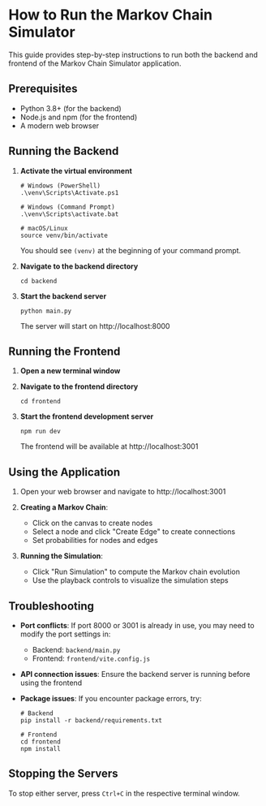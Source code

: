 # How to Run the Markov Chain Simulator

This guide provides step-by-step instructions to run both the backend and frontend of the Markov Chain Simulator application.

## Prerequisites

- Python 3.8+ (for the backend)
- Node.js and npm (for the frontend)
- A modern web browser

## Running the Backend

1. **Activate the virtual environment**

   ```
   # Windows (PowerShell)
   .\venv\Scripts\Activate.ps1

   # Windows (Command Prompt)
   .\venv\Scripts\activate.bat

   # macOS/Linux
   source venv/bin/activate
   ```

   You should see `(venv)` at the beginning of your command prompt.

2. **Navigate to the backend directory**

   ```
   cd backend
   ```

3. **Start the backend server**

   ```
   python main.py
   ```

   The server will start on http://localhost:8000

## Running the Frontend

1. **Open a new terminal window**

2. **Navigate to the frontend directory**

   ```
   cd frontend
   ```

3. **Start the frontend development server**

   ```
   npm run dev
   ```

   The frontend will be available at http://localhost:3001

## Using the Application

1. Open your web browser and navigate to http://localhost:3001

2. **Creating a Markov Chain**:
   - Click on the canvas to create nodes
   - Select a node and click "Create Edge" to create connections
   - Set probabilities for nodes and edges

3. **Running the Simulation**:
   - Click "Run Simulation" to compute the Markov chain evolution
   - Use the playback controls to visualize the simulation steps

## Troubleshooting

- **Port conflicts**: If port 8000 or 3001 is already in use, you may need to modify the port settings in:
  - Backend: `backend/main.py`
  - Frontend: `frontend/vite.config.js`

- **API connection issues**: Ensure the backend server is running before using the frontend

- **Package issues**: If you encounter package errors, try:
  ```
  # Backend
  pip install -r backend/requirements.txt

  # Frontend
  cd frontend
  npm install
  ```

## Stopping the Servers

To stop either server, press `Ctrl+C` in the respective terminal window. 
